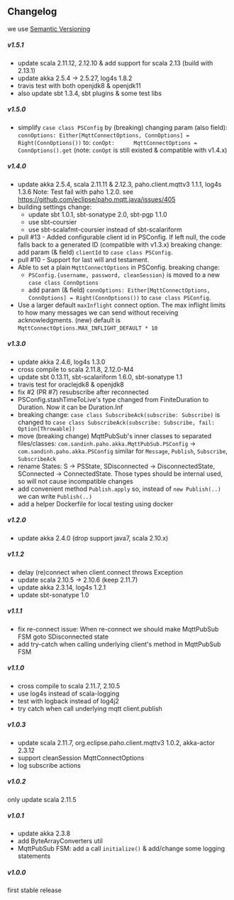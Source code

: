 ## Changelog
we use [Semantic Versioning](http://semver.org/)

##### v1.5.1
+ update scala 2.11.12, 2.12.10 & add support for scala 2.13 (build with 2.13.1)
+ update akka 2.5.4 -> 2.5.27, log4s 1.8.2
+ travis test with both openjdk8 & openjdk11
+ also update sbt 1.3.4, sbt plugins & some test libs

##### v1.5.0
+ simplify `case class PSConfig` by (breaking) changing param (also field):
  `connOptions: Either[MqttConnectOptions, ConnOptions] = Right(ConnOptions())` to:
  `conOpt:      MqttConnectOptions = ConnOptions().get`
  (note: `conOpt` is still existed & compatible with v1.4.x)

##### v1.4.0
+ update akka 2.5.4, scala 2.11.11 & 2.12.3, paho.client.mqttv3 1.1.1, log4s 1.3.6
  Note: Test fail with paho 1.2.0. see https://github.com/eclipse/paho.mqtt.java/issues/405
+ building settings change:
  - update sbt 1.0.1, sbt-sonatype 2.0, sbt-pgp 1.1.0
  - use sbt-coursier
  - use sbt-scalafmt-coursier instead of sbt-scalariform
+ pull #13 - Added configurable client id in PSConfig. If left null, the code falls back to a generated ID (compatible with v1.3.x)
  breaking change: add param (& field) `clientId` to `case class PSConfig`. 
+ pull #10 - Support for last will and testament.
+ Able to set a plain `MqttConnectOptions` in PSConfig.
  breaking change:
  - `PSConfig.{username, password, cleanSession}` is moved to a new `case class ConnOptions`
  - add param (& field) `connOptions: Either[MqttConnectOptions, ConnOptions] = Right(ConnOptions())` to `case class PSConfig`.
+ Use a larger default `maxInflight` connect option.
  The max inflight limits to how many messages we can send without receiving acknowledgments.
  (new) default is `MqttConnectOptions.MAX_INFLIGHT_DEFAULT * 10`

##### v1.3.0
+ update akka 2.4.6, log4s 1.3.0
+ cross compile to scala 2.11.8, 2.12.0-M4
+ update sbt 0.13.11, sbt-scalariform 1.6.0, sbt-sonatype 1.1
+ travis test for oraclejdk8 & openjdk8
+ fix #2 (PR #7) resubscribe after reconnected
+ PSConfig.stashTimeToLive's type changed from FiniteDuration to Duration. Now it can be Duration.Inf
+ breaking change: `case class SubscribeAck(subscribe: Subscribe)` is changed to
 `case class SubscribeAck(subscribe: Subscribe, fail: Option[Throwable])`
+ move (breaking change) MqttPubSub's inner classes to separated files/classes:
  `com.sandinh.paho.akka.MqttPubSub.PSConfig` -> `com.sandinh.paho.akka.PSConfig`
  similar for `Message`, `Publish`, `Subscribe`, `SubscribeAck`
+ rename States: S -> PSState, SDisconnected -> DisconnectedState, SConnected -> ConnectedState.
  Those types should be internal used, so will not cause incompatible changes
+ add convenient method `Publish.apply` so, instead of `new Publish(..)` we can write `Publish(..)`
+ add a helper Dockerfile for local testing using docker

##### v1.2.0
+ update akka 2.4.0 (drop support java7, scala 2.10.x)

##### v1.1.2
+ delay (re)connect when client.connect throws Exception 
+ update scala 2.10.5 -> 2.10.6 (keep 2.11.7)
+ update akka 2.3.14, log4s 1.2.1
+ update sbt-sonatype 1.0

##### v1.1.1
+ fix re-connect issue: When re-connect we should make MqttPubSub FSM goto SDisconnected state
+ add try-catch when calling underlying client's method in MqttPubSub FSM

##### v1.1.0
+ cross compile to scala 2.11.7, 2.10.5
+ use log4s instead of scala-logging
+ test with logback instead of log4j2
+ try catch when call underlying mqtt client.publish

##### v1.0.3
+ update scala 2.11.7, org.eclipse.paho.client.mqttv3 1.0.2, akka-actor 2.3.12
+ support cleanSession MqttConnectOptions
+ log subscribe actions

##### v1.0.2
only update scala 2.11.5

##### v1.0.1
+ update akka 2.3.8
+ add ByteArrayConverters util
+ MqttPubSub FSM: add a call `initialize()` & add/change some logging statements

##### v1.0.0
first stable release
